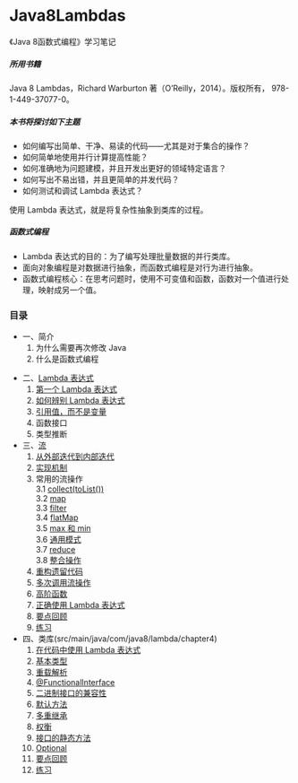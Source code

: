 # Java8Lambdas
《Java 8函数式编程》学习笔记  
##### 所用书籍
Java 8 Lambdas，Richard Warburton 著（O’Reilly，2014）。版权所有， 978-1-449-37077-0。
##### 本书将探讨如下主题
* 如何编写出简单、干净、易读的代码——尤其是对于集合的操作？
* 如何简单地使用并行计算提高性能？
* 如何准确地为问题建模，并且开发出更好的领域特定语言？
* 如何写出不易出错，并且更简单的并发代码？
* 如何测试和调试 Lambda 表达式？   

使用 Lambda 表达式，就是将复杂性抽象到类库的过程。
##### 函数式编程
* Lambda 表达式的目的：为了编写处理批量数据的并行类库。
* 面向对象编程是对数据进行抽象，而函数式编程是对行为进行抽象。
* 函数式编程核心：在思考问题时，使用不可变值和函数，函数对一个值进行处理，映射成另一个值。  

### 目录
* 一、简介  
     1. 为什么需要再次修改 Java  
     2. 什么是函数式编程
 - 二、[Lambda 表达式](src/main/java/com/java8/lambda/chapter2)
     1. [第一个 Lambda 表达式 ](src/main/java/com/java8/lambda/chapter2/Course1SwingButton.java) 
     2. [如何辨别 Lambda 表达式](src/main/java/com/java8/lambda/chapter2/Course2Discern.java)
     3. [引用值，而不是变量](src/main/java/com/java8/lambda/chapter2/Course3UseValue.java)
     4. 函数接口
     5. 类型推断
 - 三、[流](src/main/java/com/java8/lambda/chapter3)
     1. [从外部迭代到内部迭代](src/main/java/com/java8/lambda/chapter3/Course1Stream.java)
     2. [实现机制](src/main/java/com/java8/lambda/chapter3/Course2Mechanism.java)
     3. 常用的流操作  
     	 3.1	[collect(toList())](src/main/java/com/java8/lambda/chapter3/Course31Collect.java)  
     	 3.2	[map](src/main/java/com/java8/lambda/chapter3/Course32Map.java)  
     	 3.3	[filter](src/main/java/com/java8/lambda/chapter3/Course33Filter.java)  
     	 3.4	[flatMap](src/main/java/com/java8/lambda/chapter3/Course34FlatMap.java)  
     	 3.5	[max 和  min](src/main/java/com/java8/lambda/chapter3/Course35MaxMin.java)    
     	 3.6	[通用模式](src/main/java/com/java8/lambda/chapter3/Course36Common.java)    
     	 3.7	[reduce](src/main/java/com/java8/lambda/chapter3/Course37Reduce.java)   
     	 3.8	[整合操作](src/main/java/com/java8/lambda/chapter3/Course38Integration.java)   
     4. [重构遗留代码](src/main/java/com/java8/lambda/chapter3/Course4Refactoring.java)
     5. [多次调用流操作](src/main/java/com/java8/lambda/chapter3/Course5MultipleUse.java)
     6. [高阶函数](src/main/java/com/java8/lambda/chapter3/Course6HigherFunction.java)
     7. [正确使用 Lambda 表达式](src/main/java/com/java8/lambda/chapter3/Course7CorrectUse.java)
     8. [要点回顾](src/main/java/com/java8/lambda/chapter3/Course8KeyPoint.java)
     9. [练习](src/main/java/com/java8/lambda/chapter3/Course9Exercises.java)
 - 四、类库(src/main/java/com/java8/lambda/chapter4)
     1. [在代码中使用 Lambda 表达式](src/main/java/com/java8/lambda/chapter4/Course01CodeUse.java)
     2. [基本类型](src/main/java/com/java8/lambda/chapter4/Course02BasicType.java)
     3. [重载解析](src/main/java/com/java8/lambda/chapter4/Course03Overload.java)
     4. [@FunctionalInterface](src/main/java/com/java8/lambda/chapter4/Course04FunctionalInterface.java)
     5. [二进制接口的兼容性](src/main/java/com/java8/lambda/chapter4/Course05BinaryCompatible.java)
     6. [默认方法](src/main/java/com/java8/lambda/chapter4/Course06DefaultMethods.java)
     7. [多重继承](src/main/java/com/java8/lambda/chapter4/Course07MultExtends.java)
     8. [权衡](src/main/java/com/java8/lambda/chapter4/Course08Tradeoffs.java)
     9. [接口的静态方法](src/main/java/com/java8/lambda/chapter4/Course09StaticMethods.java)
     10. [Optional](src/main/java/com/java8/lambda/chapter4/Course10Optional.java)
     11. [要点回顾](src/main/java/com/java8/lambda/chapter4/Course11KeyPoints.java)
     12. [练习](src/main/java/com/java8/lambda/chapter4/Course12Exercises.java)
